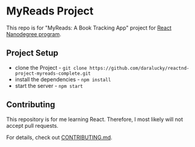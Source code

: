 # MyReads Project

This repo is for "MyReads: A Book Tracking App" project for [React Nanodegree program](https://www.udacity.com/course/react-nanodegree--nd019).


## Project Setup

* clone the Project - `git clone https://github.com/daralucky/reactnd-project-myreads-complete.git`
* install the dependencies - `npm install`
* start the server - `npm start`

## Contributing

This repository is for me learning React. Therefore, I most likely will not accept pull requests.

For details, check out [CONTRIBUTING.md](CONTRIBUTING.md).
